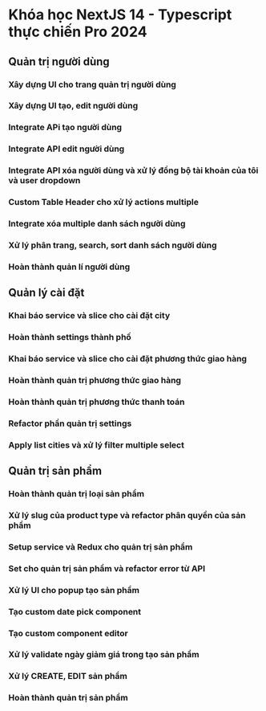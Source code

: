 # Khóa học NextJS 14 - Typescript thực chiến Pro 2024

## Quản trị người dùng

### Xây dựng UI cho trang quản trị người dùng

### Xây dựng UI tạo, edit người dùng

### Integrate APi tạo người dùng

### Integrate API edit người dùng

### Integrate API xóa người dùng và xử lý đồng bộ tài khoản của tôi và user dropdown

### Custom Table Header cho xử lý actions multiple

### Integrate xóa multiple danh sách người dùng

### Xử lý phân trang, search, sort danh sách người dùng

### Hoàn thành quản lí người dùng

## Quản lý cài đặt

### Khai báo service và slice cho cài đặt city

### Hoàn thành settings thành phố

### Khai báo service và slice cho cài đặt phương thức giao hàng

### Hoàn thành quản trị phương thức giao hàng

### Hoàn thành quản trị phương thức thanh toán

### Refactor phần quản trị settings

### Apply list cities và xử lý filter multiple select

## Quản trị sản phẩm

### Hoàn thành quản trị loại sản phẩm

### Xử lý slug của product type và refactor phân quyền của sản phẩm

### Setup service và Redux cho quản trị sản phẩm

### Set cho quản trị sản phẩm và refactor error từ API

### Xử lý UI cho popup tạo sản phẩm

### Tạo custom date pick component

### Tạo custom component editor

### Xử lý validate ngày giảm giá trong tạo sản phẩm

### Xử lý CREATE, EDIT sản phẩm

### Hoàn thành quản trị sản phẩm

